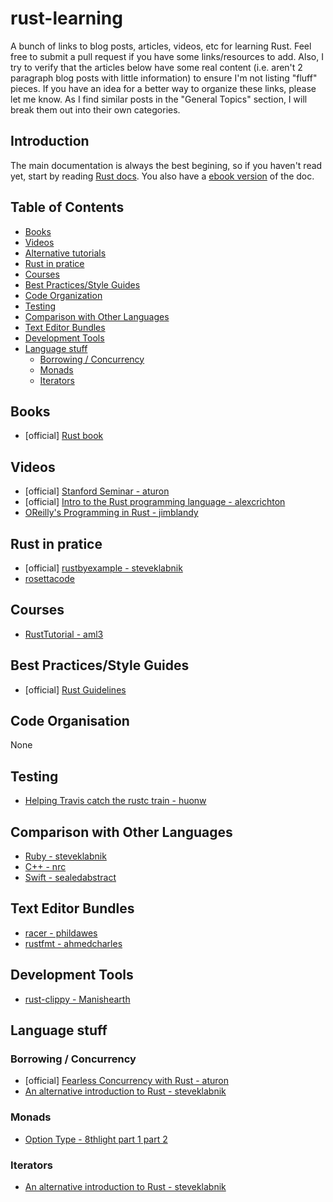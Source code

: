 # rust-learning

A bunch of links to blog posts, articles, videos, etc for learning Rust. Feel free to submit a pull request if you have some links/resources to add. Also, I try to verify that the articles below have some real content (i.e. aren't 2 paragraph blog posts with little information) to ensure I'm not listing "fluff" pieces. If you have an idea for a better way to organize these links, please let me know. As I find similar posts in the "General Topics" section, I will break them out into their own categories.

## Introduction
The main documentation is always the best begining, so if you haven't read yet, start by reading [Rust docs](http://www.rust-lang.org/). You also have a [ebook version](https://github.com/mkaito/rustdocs_ebook) of the doc.

## Table of Contents
- [Books](#books)
- [Videos](#videos)
- [Alternative tutorials](#alternative-tutorials)
- [Rust in pratice](#rust-in-pratice)
- [Courses](#courses)
- [Best Practices/Style Guides](#best-practicesstyle-guides)
- [Code Organization](#code-organization)
- [Testing](#testing)
- [Comparison with Other Languages](#comparison-with-other-languages)
- [Text Editor Bundles](#text-editor-bundles)
- [Development Tools](#development-tools)
- [Language stuff](#language-stuff)
  - [Borrowing / Concurrency](#borrowing--concurrency)
  - [Monads](#monads)
  - [Iterators](#iterators)

## Books
* [official] [Rust book](http://doc.rust-lang.org/nightly/book/)

## Videos
* [official] [Stanford Seminar - aturon](https://www.youtube.com/watch?v=O5vzLKg7y-k)
* [official] [Intro to the Rust programming language - alexcrichton](https://www.youtube.com/watch?v=agzf6ftEsLU)
* [OReilly's Programming in Rust - jimblandy](https://www.reddit.com/r/rust/comments/2trruh/recording_of_jim_blandys_programming_in_rust/)

## Rust in pratice
* [official] [rustbyexample - steveklabnik](http://rustbyexample.com/)
* [rosettacode](http://rosettacode.org/wiki/Category:Rust)

## Courses
* [RustTutorial - aml3](https://aml3.github.io/RustTutorial/)

## Best Practices/Style Guides
* [official] [Rust Guidelines](https://github.com/rust-lang/rust-guidelines)

## Code Organisation
None

## Testing
* [Helping Travis catch the rustc train - huonw](https://huonw.github.io/blog/2015/04/helping-travis-catch-the-rustc-train/)

## Comparison with Other Languages
* [Ruby - steveklabnik](http://www.rustforrubyists.com/)
* [C++ - nrc](http://aminb.gitbooks.io/rust-for-c/content/)
* [Swift - sealedabstract](http://faq.sealedabstract.com/rust/)

## Text Editor Bundles
* [racer - phildawes](https://github.com/phildawes/racer)
* [rustfmt - ahmedcharles](https://github.com/ahmedcharles/rustfmt)

## Development Tools
* [rust-clippy - Manishearth](https://github.com/Manishearth/rust-clippy)

## Language stuff

### Borrowing / Concurrency
* [official] [Fearless Concurrency with Rust - aturon](http://blog.rust-lang.org/2015/04/10/Fearless-Concurrency.html)
* [An alternative introduction to Rust - steveklabnik](http://words.steveklabnik.com/a-new-introduction-to-rust)

### Monads
* [Option Type - 8thlight part 1](http://blog.8thlight.com/dave-torre/2015/03/11/the-option-type.html)[ part 2](http://blog.8thlight.com/uku-taht/2015/04/29/using-the-option-type-effectively.html)

### Iterators
* [An alternative introduction to Rust - steveklabnik](http://words.steveklabnik.com/a-new-introduction-to-rust)

